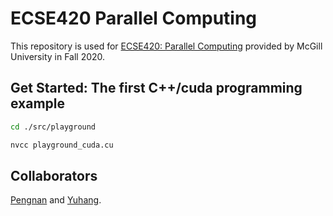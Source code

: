 # ECSE420 Parallel Computing  
This repository is used for [ECSE420: Parallel Computing](https://www.mcgill.ca/study/2020-2021/courses/ecse-420) provided by McGill University in Fall 2020.  

## Get Started: The first C++/cuda programming example  
```bash
cd ./src/playground

nvcc playground_cuda.cu
```

## Collaborators  
[Pengnan](https://github.com/Catosine) and [Yuhang](https://github.com/yuhang-z).  
